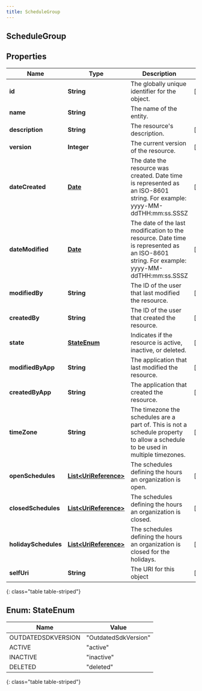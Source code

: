 ```yaml
---
title: ScheduleGroup
---
```

## ScheduleGroup


## Properties

| Name | Type | Description | Notes |
| ------------ | ------------- | ------------- | ------------- |
| **id** | **String** | The globally unique identifier for the object. |  [optional] |
| **name** | **String** | The name of the entity. |  |
| **description** | **String** | The resource&#39;s description. |  [optional] |
| **version** | **Integer** | The current version of the resource. |  [optional] |
| **dateCreated** | [**Date**](Date.html) | The date the resource was created. Date time is represented as an ISO-8601 string. For example: yyyy-MM-ddTHH:mm:ss.SSSZ |  [optional] |
| **dateModified** | [**Date**](Date.html) | The date of the last modification to the resource. Date time is represented as an ISO-8601 string. For example: yyyy-MM-ddTHH:mm:ss.SSSZ |  [optional] |
| **modifiedBy** | **String** | The ID of the user that last modified the resource. |  [optional] |
| **createdBy** | **String** | The ID of the user that created the resource. |  [optional] |
| **state** | [**StateEnum**](#StateEnum) | Indicates if the resource is active, inactive, or deleted. |  [optional] |
| **modifiedByApp** | **String** | The application that last modified the resource. |  [optional] |
| **createdByApp** | **String** | The application that created the resource. |  [optional] |
| **timeZone** | **String** | The timezone the schedules are a part of.  This is not a schedule property to allow a schedule to be used in multiple timezones. |  [optional] |
| **openSchedules** | [**List&lt;UriReference&gt;**](UriReference.html) | The schedules defining the hours an organization is open. |  [optional] |
| **closedSchedules** | [**List&lt;UriReference&gt;**](UriReference.html) | The schedules defining the hours an organization is closed. |  [optional] |
| **holidaySchedules** | [**List&lt;UriReference&gt;**](UriReference.html) | The schedules defining the hours an organization is closed for the holidays. |  [optional] |
| **selfUri** | **String** | The URI for this object |  [optional] |
{: class="table table-striped"}


<a name="StateEnum"></a>

## Enum: StateEnum

| Name | Value |
| ---- | ----- |
| OUTDATEDSDKVERSION | &quot;OutdatedSdkVersion&quot; |
| ACTIVE | &quot;active&quot; |
| INACTIVE | &quot;inactive&quot; |
| DELETED | &quot;deleted&quot; |
{: class="table table-striped"}



